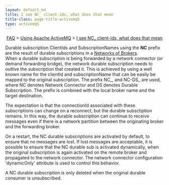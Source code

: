 ```yaml
---
layout: default_md
title: I see NC_ client-ids, what does that mean 
title-class: page-title-activemq5
type: activemq5
---
```


 [FAQ](faq) > [Using Apache ActiveMQ](using-apache-activemq) > [I see NC_ client-ids, what does that mean](i-see-nc-client-ids-what-does-that-mean)


Durable subscription ClientIds and SubscriptionNames using the **NC** prefix are the result of durable subscriptions in a [Networks of Brokers](networks-of-brokers).  
When a durable subscription is being forwarded by a network connector (or demand forwarding bridge), the network durable subscription needs to outlive the subscription that created it. This is achieved by using a well known name for the clientId and subscriptionName that can be easily be mapped to the original subscription. The prefix NC_, and NC-DS_ are used, where NC denotes Network Connector and DS denotes Durable Subscription. The prefix is combined with the local broker name and the target destination.

The expectation is that the connectionId associated with these subscriptions can change on a reconnect, but the durable subsctiption remains. In this way, the durable subscription can continue to receive messages even if there is a network partition between the originating broker and the forwarding broker.

On a restart, the NC durable subscriptions are activated by default, to ensure that no messages are lost. If lost messages are acceptable, it is possible to ensure that the NC durable sub is activated dynamically, when the original subscription is again activated on the remote broker and propagated to the network connector. The network connector configuration 'dynamicOnly' attribute is used to control this behavior.

A NC durable subscription is only deleted when the original durable consumer is unsubscribed.

